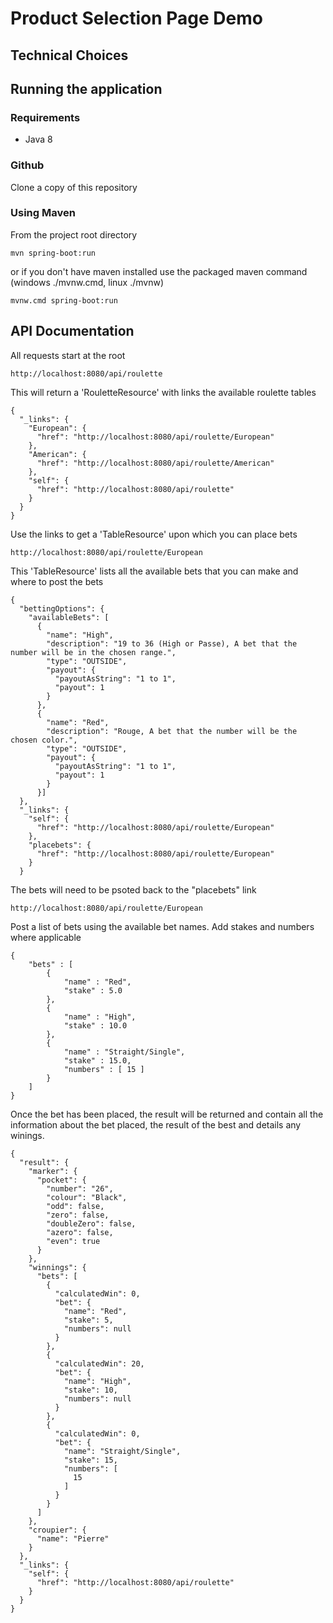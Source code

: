 # Product Selection Page Demo

## Technical Choices


## Running the application

### Requirements

* Java 8

### Github

Clone a copy of this repository

### Using Maven

From the project root directory

	mvn spring-boot:run

or if you don't have maven installed use the packaged maven command (windows ./mvnw.cmd, linux ./mvnw)

	mvnw.cmd spring-boot:run

## API Documentation

All requests start at the root

	http://localhost:8080/api/roulette

This will return a 'RouletteResource' with links the available roulette tables

	{
	  "_links": {
	    "European": {
	      "href": "http://localhost:8080/api/roulette/European"
	    },
	    "American": {
	      "href": "http://localhost:8080/api/roulette/American"
	    },
	    "self": {
	      "href": "http://localhost:8080/api/roulette"
	    }
	  }
	}

Use the links to get a 'TableResource'  upon which you can place bets

	http://localhost:8080/api/roulette/European
	
This 'TableResource' lists all the available bets that you can make and where to post the bets

	{
	  "bettingOptions": {
	    "availableBets": [
	      {
	        "name": "High",
	        "description": "19 to 36 (High or Passe), A bet that the number will be in the chosen range.",
	        "type": "OUTSIDE",
	        "payout": {
	          "payoutAsString": "1 to 1",
	          "payout": 1
	        }
	      },
	      {
	        "name": "Red",
	        "description": "Rouge, A bet that the number will be the chosen color.",
	        "type": "OUTSIDE",
	        "payout": {
	          "payoutAsString": "1 to 1",
	          "payout": 1
	        }
	      }]
	  },
	  "_links": {
	    "self": {
	      "href": "http://localhost:8080/api/roulette/European"
	    },
	    "placebets": {
	      "href": "http://localhost:8080/api/roulette/European"
	    }
	  }
	     
The bets will need to be psoted back to the "placebets" link

	http://localhost:8080/api/roulette/European
	
Post a list of bets using the available bet names. Add stakes and numbers where applicable

	{
	    "bets" : [
	        {
	            "name" : "Red",
	            "stake" : 5.0
	        },
	        {
	            "name" : "High",
	            "stake" : 10.0
	        },
	        {
	            "name" : "Straight/Single",
	            "stake" : 15.0,
	            "numbers" : [ 15 ]
	        }
	    ]
	}	
	
Once the bet has been placed, the result will be returned and contain all the information about the bet placed, the result of the best and details any winings.

	{
	  "result": {
	    "marker": {
	      "pocket": {
	        "number": "26",
	        "colour": "Black",
	        "odd": false,
	        "zero": false,
	        "doubleZero": false,
	        "azero": false,
	        "even": true
	      }
	    },
	    "winnings": {
	      "bets": [
	        {
	          "calculatedWin": 0,
	          "bet": {
	            "name": "Red",
	            "stake": 5,
	            "numbers": null
	          }
	        },
	        {
	          "calculatedWin": 20,
	          "bet": {
	            "name": "High",
	            "stake": 10,
	            "numbers": null
	          }
	        },
	        {
	          "calculatedWin": 0,
	          "bet": {
	            "name": "Straight/Single",
	            "stake": 15,
	            "numbers": [
	              15
	            ]
	          }
	        }
	      ]
	    },
	    "croupier": {
	      "name": "Pierre"
	    }
	  },
	  "_links": {
	    "self": {
	      "href": "http://localhost:8080/api/roulette"
	    }
	  }
	}